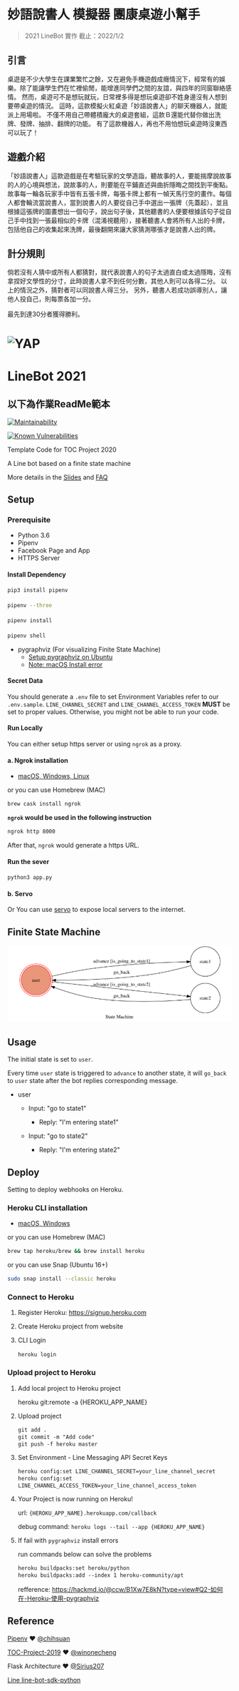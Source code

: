 # 妙語說書人 模擬器 團康桌遊小幫手

> 2021 LineBot 實作
> 截止：2022/1/2

## 引言

桌遊是不少大學生在課業繁忙之餘，又在避免手機遊戲成癮情況下，經常有的娛樂。除了能讓學生們在忙裡偷閒，能增進同學們之間的友誼，與四年的同窗聯絡感情。
然而，桌遊可不是想玩就玩，日常裡多得是想玩桌遊卻不姓身邊沒有人想到要帶桌遊的情況。
這時，這款模擬火紅桌遊「妙語說書人」的聊天機器人，就能派上用場啦。
不僅不用自己帶體積龐大的桌遊套組，這款Ｂ還能代替你做出洗牌、發牌、抽排、翻牌的功能。
有了這款機器人，再也不用怕想玩桌遊時沒東西可以玩了！

## 遊戲介紹

「妙語說書人」這款遊戲是在考驗玩家的文學造詣，聽故事的人，要能揣摩說故事的人的心境與想法，說故事的人，則要能在平鋪直述與曲折隱晦之間找到平衡點。故事每一輪各玩家手中皆有五張卡牌，每張卡牌上都有一幀天馬行空的畫作。每個人都會輪流當說書人，當到說書人的人要從自己手中選出一張牌（先蓋起），並且根據這張牌的圖畫想出一個句子，說出句子後，其他聽書的人便要根據該句子從自己手中找到一張最相似的卡牌（混淆視聽用），接著聽書人會將所有人出的卡牌，包括他自己的收集起來洗牌，最後翻開來讓大家猜測哪張才是說書人出的牌。

## 計分規則

倘若沒有人猜中或所有人都猜對，就代表說書人的句子太過直白或太過隱晦，沒有拿捏好文學性的分寸，此時說書人拿不到任何分數，其他人則可以各得二分。
以上的情況之外，猜對者可以同說書人得三分。
另外，聽書人若成功誤導別人，讓他人投自己，則每票各加一分。

最先到達30分者獲得勝利。

# <img alt="YAP" src="https://i.imgur.com/F3eLXKc.png">


# LineBot 2021
## 以下為作業ReadMe範本
[![Maintainability](https://api.codeclimate.com/v1/badges/dc7fa47fcd809b99d087/maintainability)](https://codeclimate.com/github/NCKU-CCS/TOC-Project-2020/maintainability)

[![Known Vulnerabilities](https://snyk.io/test/github/NCKU-CCS/TOC-Project-2020/badge.svg)](https://snyk.io/test/github/NCKU-CCS/TOC-Project-2020)

Template Code for TOC Project 2020

A Line bot based on a finite state machine

More details in the [Slides](https://hackmd.io/@TTW/ToC-2019-Project#) and [FAQ](https://hackmd.io/s/B1Xw7E8kN)

## Setup

### Prerequisite
* Python 3.6
* Pipenv
* Facebook Page and App
* HTTPS Server

#### Install Dependency
```sh
pip3 install pipenv

pipenv --three

pipenv install

pipenv shell
```

* pygraphviz (For visualizing Finite State Machine)
    * [Setup pygraphviz on Ubuntu](http://www.jianshu.com/p/a3da7ecc5303)
	* [Note: macOS Install error](https://github.com/pygraphviz/pygraphviz/issues/100)


#### Secret Data
You should generate a `.env` file to set Environment Variables refer to our `.env.sample`.
`LINE_CHANNEL_SECRET` and `LINE_CHANNEL_ACCESS_TOKEN` **MUST** be set to proper values.
Otherwise, you might not be able to run your code.

#### Run Locally
You can either setup https server or using `ngrok` as a proxy.

#### a. Ngrok installation
* [ macOS, Windows, Linux](https://ngrok.com/download)

or you can use Homebrew (MAC)
```sh
brew cask install ngrok
```

**`ngrok` would be used in the following instruction**

```sh
ngrok http 8000
```

After that, `ngrok` would generate a https URL.

#### Run the sever

```sh
python3 app.py
```

#### b. Servo

Or You can use [servo](http://serveo.net/) to expose local servers to the internet.


## Finite State Machine
![fsm](./img/show-fsm.png)

## Usage
The initial state is set to `user`.

Every time `user` state is triggered to `advance` to another state, it will `go_back` to `user` state after the bot replies corresponding message.

* user
	* Input: "go to state1"
		* Reply: "I'm entering state1"

	* Input: "go to state2"
		* Reply: "I'm entering state2"

## Deploy
Setting to deploy webhooks on Heroku.

### Heroku CLI installation

* [macOS, Windows](https://devcenter.heroku.com/articles/heroku-cli)

or you can use Homebrew (MAC)
```sh
brew tap heroku/brew && brew install heroku
```

or you can use Snap (Ubuntu 16+)
```sh
sudo snap install --classic heroku
```

### Connect to Heroku

1. Register Heroku: https://signup.heroku.com

2. Create Heroku project from website

3. CLI Login

	`heroku login`

### Upload project to Heroku

1. Add local project to Heroku project

	heroku git:remote -a {HEROKU_APP_NAME}

2. Upload project

	```
	git add .
	git commit -m "Add code"
	git push -f heroku master
	```

3. Set Environment - Line Messaging API Secret Keys

	```
	heroku config:set LINE_CHANNEL_SECRET=your_line_channel_secret
	heroku config:set LINE_CHANNEL_ACCESS_TOKEN=your_line_channel_access_token
	```

4. Your Project is now running on Heroku!

	url: `{HEROKU_APP_NAME}.herokuapp.com/callback`

	debug command: `heroku logs --tail --app {HEROKU_APP_NAME}`

5. If fail with `pygraphviz` install errors

	run commands below can solve the problems
	```
	heroku buildpacks:set heroku/python
	heroku buildpacks:add --index 1 heroku-community/apt
	```

	refference: https://hackmd.io/@ccw/B1Xw7E8kN?type=view#Q2-如何在-Heroku-使用-pygraphviz

## Reference
[Pipenv](https://medium.com/@chihsuan/pipenv-更簡單-更快速的-python-套件管理工具-135a47e504f4) ❤️ [@chihsuan](https://github.com/chihsuan)

[TOC-Project-2019](https://github.com/winonecheng/TOC-Project-2019) ❤️ [@winonecheng](https://github.com/winonecheng)

Flask Architecture ❤️ [@Sirius207](https://github.com/Sirius207)

[Line line-bot-sdk-python](https://github.com/line/line-bot-sdk-python/tree/master/examples/flask-echo)
